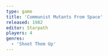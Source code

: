 ```yaml
---
type: game
title: 'Communist Mutants From Space'
released: 1982
editor: Starpath
players: 4
genres:
  - 'Shoot Them Up'
---
```

